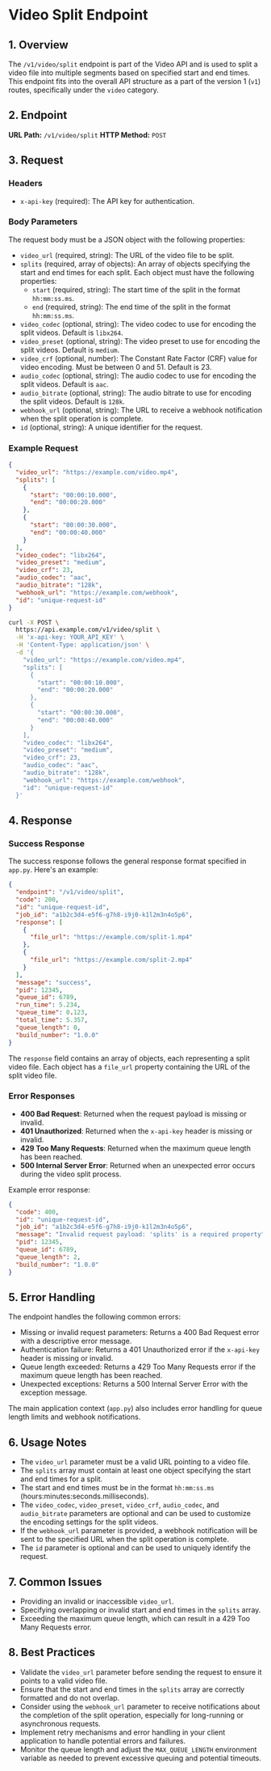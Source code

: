 ﻿# Video Split Endpoint

## 1. Overview

The `/v1/video/split` endpoint is part of the Video API and is used to split a video file into multiple segments based on specified start and end times. This endpoint fits into the overall API structure as a part of the version 1 (`v1`) routes, specifically under the `video` category.

## 2. Endpoint

**URL Path:** `/v1/video/split`
**HTTP Method:** `POST`

## 3. Request

### Headers

- `x-api-key` (required): The API key for authentication.

### Body Parameters

The request body must be a JSON object with the following properties:

- `video_url` (required, string): The URL of the video file to be split.
- `splits` (required, array of objects): An array of objects specifying the start and end times for each split. Each object must have the following properties:
  - `start` (required, string): The start time of the split in the format `hh:mm:ss.ms`.
  - `end` (required, string): The end time of the split in the format `hh:mm:ss.ms`.
- `video_codec` (optional, string): The video codec to use for encoding the split videos. Default is `libx264`.
- `video_preset` (optional, string): The video preset to use for encoding the split videos. Default is `medium`.
- `video_crf` (optional, number): The Constant Rate Factor (CRF) value for video encoding. Must be between 0 and 51. Default is 23.
- `audio_codec` (optional, string): The audio codec to use for encoding the split videos. Default is `aac`.
- `audio_bitrate` (optional, string): The audio bitrate to use for encoding the split videos. Default is `128k`.
- `webhook_url` (optional, string): The URL to receive a webhook notification when the split operation is complete.
- `id` (optional, string): A unique identifier for the request.

### Example Request

```json
{
  "video_url": "https://example.com/video.mp4",
  "splits": [
    {
      "start": "00:00:10.000",
      "end": "00:00:20.000"
    },
    {
      "start": "00:00:30.000",
      "end": "00:00:40.000"
    }
  ],
  "video_codec": "libx264",
  "video_preset": "medium",
  "video_crf": 23,
  "audio_codec": "aac",
  "audio_bitrate": "128k",
  "webhook_url": "https://example.com/webhook",
  "id": "unique-request-id"
}
```

```bash
curl -X POST \
  https://api.example.com/v1/video/split \
  -H 'x-api-key: YOUR_API_KEY' \
  -H 'Content-Type: application/json' \
  -d '{
    "video_url": "https://example.com/video.mp4",
    "splits": [
      {
        "start": "00:00:10.000",
        "end": "00:00:20.000"
      },
      {
        "start": "00:00:30.000",
        "end": "00:00:40.000"
      }
    ],
    "video_codec": "libx264",
    "video_preset": "medium",
    "video_crf": 23,
    "audio_codec": "aac",
    "audio_bitrate": "128k",
    "webhook_url": "https://example.com/webhook",
    "id": "unique-request-id"
  }'
```

## 4. Response

### Success Response

The success response follows the general response format specified in `app.py`. Here's an example:

```json
{
  "endpoint": "/v1/video/split",
  "code": 200,
  "id": "unique-request-id",
  "job_id": "a1b2c3d4-e5f6-g7h8-i9j0-k1l2m3n4o5p6",
  "response": [
    {
      "file_url": "https://example.com/split-1.mp4"
    },
    {
      "file_url": "https://example.com/split-2.mp4"
    }
  ],
  "message": "success",
  "pid": 12345,
  "queue_id": 6789,
  "run_time": 5.234,
  "queue_time": 0.123,
  "total_time": 5.357,
  "queue_length": 0,
  "build_number": "1.0.0"
}
```

The `response` field contains an array of objects, each representing a split video file. Each object has a `file_url` property containing the URL of the split video file.

### Error Responses

- **400 Bad Request**: Returned when the request payload is missing or invalid.
- **401 Unauthorized**: Returned when the `x-api-key` header is missing or invalid.
- **429 Too Many Requests**: Returned when the maximum queue length has been reached.
- **500 Internal Server Error**: Returned when an unexpected error occurs during the video split process.

Example error response:

```json
{
  "code": 400,
  "id": "unique-request-id",
  "job_id": "a1b2c3d4-e5f6-g7h8-i9j0-k1l2m3n4o5p6",
  "message": "Invalid request payload: 'splits' is a required property",
  "pid": 12345,
  "queue_id": 6789,
  "queue_length": 2,
  "build_number": "1.0.0"
}
```

## 5. Error Handling

The endpoint handles the following common errors:

- Missing or invalid request parameters: Returns a 400 Bad Request error with a descriptive error message.
- Authentication failure: Returns a 401 Unauthorized error if the `x-api-key` header is missing or invalid.
- Queue length exceeded: Returns a 429 Too Many Requests error if the maximum queue length has been reached.
- Unexpected exceptions: Returns a 500 Internal Server Error with the exception message.

The main application context (`app.py`) also includes error handling for queue length limits and webhook notifications.

## 6. Usage Notes

- The `video_url` parameter must be a valid URL pointing to a video file.
- The `splits` array must contain at least one object specifying the start and end times for a split.
- The start and end times must be in the format `hh:mm:ss.ms` (hours:minutes:seconds.milliseconds).
- The `video_codec`, `video_preset`, `video_crf`, `audio_codec`, and `audio_bitrate` parameters are optional and can be used to customize the encoding settings for the split videos.
- If the `webhook_url` parameter is provided, a webhook notification will be sent to the specified URL when the split operation is complete.
- The `id` parameter is optional and can be used to uniquely identify the request.

## 7. Common Issues

- Providing an invalid or inaccessible `video_url`.
- Specifying overlapping or invalid start and end times in the `splits` array.
- Exceeding the maximum queue length, which can result in a 429 Too Many Requests error.

## 8. Best Practices

- Validate the `video_url` parameter before sending the request to ensure it points to a valid video file.
- Ensure that the start and end times in the `splits` array are correctly formatted and do not overlap.
- Consider using the `webhook_url` parameter to receive notifications about the completion of the split operation, especially for long-running or asynchronous requests.
- Implement retry mechanisms and error handling in your client application to handle potential errors and failures.
- Monitor the queue length and adjust the `MAX_QUEUE_LENGTH` environment variable as needed to prevent excessive queuing and potential timeouts.
